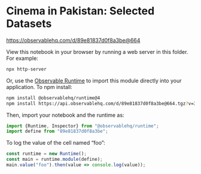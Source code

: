 # Cinema in Pakistan: Selected Datasets

https://observablehq.com/d/89e81837d0f8a3be@664

View this notebook in your browser by running a web server in this folder. For
example:

~~~sh
npx http-server
~~~

Or, use the [Observable Runtime](https://github.com/observablehq/runtime) to
import this module directly into your application. To npm install:

~~~sh
npm install @observablehq/runtime@4
npm install https://api.observablehq.com/d/89e81837d0f8a3be@664.tgz?v=3
~~~

Then, import your notebook and the runtime as:

~~~js
import {Runtime, Inspector} from "@observablehq/runtime";
import define from "89e81837d0f8a3be";
~~~

To log the value of the cell named “foo”:

~~~js
const runtime = new Runtime();
const main = runtime.module(define);
main.value("foo").then(value => console.log(value));
~~~
